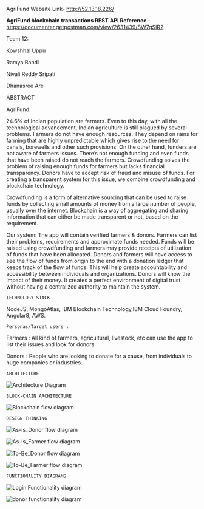 
AgriFund Website Link- http://52.13.18.226/

**AgriFund blockchain transactions REST API Reference** - https://documenter.getpostman.com/view/2631439/SW7gSjR2

Team 12:

Kowshhal Uppu

Ramya Bandi

Nivali Reddy Sripati

Dhanasree Are


 ABSTRACT


AgriFund:

24.6% of Indian population are farmers. Even to this day, with all the technological advancement, Indian agriculture is still plagued by several problems. Farmers do not have enough resources. They depend on rains for farming that are highly unpredictable which gives rise to the need for canals, borewells and other such provisions. On the other hand, funders are not aware of farmers issues. There’s not enough funding and even funds that have been raised do not reach the farmers. Crowdfunding solves the problem of raising enough funds for farmers but lacks financial transparency. Donors have to accept risk of fraud and misuse of funds. For creating a transparent system for this issue, we combine crowdfunding and blockchain technology.

Crowdfunding is a form of alternative sourcing that can be used to raise funds by collecting small amounts of money from a large number of people, usually over the internet. Blockchain is a way of aggregating and sharing information that can either be made transparent or not, based on the requirement.

Our system: 
The app will contain verified farmers & donors. Farmers can list their problems, requirements and approximate funds needed. Funds will be raised using crowdfunding and farmers may provide receipts of utilization of funds that have been allocated.  Donors and farmers will have access to see the flow of funds from origin to the end with a donation ledger that keeps track of the flow of funds. This will help create accountability and accessibility between individuals and organizations. Donors will know the impact of their money. It creates a perfect environment of digital trust without having a centralized authority to maintain the system.


	TECHNOLOGY STACK
NodeJS, MongoAtlas, IBM Blockchain Technology,IBM Cloud Foundry, Angular8, AWS.


	Personas/Target users :
	
Farmers : All kind of farmers, agricultural, livestock, etc can use the app to list their issues and look for donors.

Donors :  People who are looking to donate for a cause, from individuals to huge companies or industries.


	ARCHITECTURE

![Architecture Diagram ](https://github.com/SJSUFall2019-CMPE272/AgriFund/blob/master/Architecture.png)
	
	
	BLOCK-CHAIN ARCHITECTURE
	
	
![Blockchain flow diagram](https://github.com/SJSUFall2019-CMPE272/AgriFund/blob/master/transaction.png)

	
	DESIGN THINKING

![As-Is_Donor flow diagram](https://github.com/SJSUFall2019-CMPE272/AgriFund/blob/master/As-Is_Donor.jpeg)


![As-Is_Farmer flow diagram](https://github.com/SJSUFall2019-CMPE272/AgriFund/blob/master/As-Is_Farmer.jpeg)


![To-Be_Donor flow diagram](https://github.com/SJSUFall2019-CMPE272/AgriFund/blob/master/To-Be_Donor.jpeg)


![To-Be_Farmer flow diagram](https://github.com/SJSUFall2019-CMPE272/AgriFund/blob/master/To-Be_Farmer.jpeg)


	FUNCTIONALITY DIAGRAMS

![Login Functionality diagram](https://github.com/SJSUFall2019-CMPE272/AgriFund/blob/master/Login_functionality.png)


![donor functionality diagram](https://github.com/SJSUFall2019-CMPE272/AgriFund/blob/master/donor_functionality.png)


